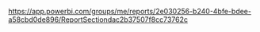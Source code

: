 https://app.powerbi.com/groups/me/reports/2e030256-b240-4bfe-bdee-a58cbd0de896/ReportSectiondac2b37507f8cc73762c
